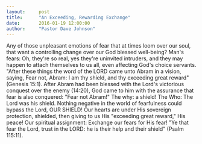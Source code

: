 ```yaml
---
layout:     post
title:      "An Exceeding, Rewarding Exchange"
date:       2016-01-19 12:00:00
author:     "Pastor Dave Johnson"
---
```


Any of those unpleasant emotions of fear that at times loom over our soul, that want a controlling change over our God blessed well-being?  Man's fears:  Oh, they're so real, yes they're uninvited intruders, and they may happen to attach themselves to us all, even affecting God's choice servants. "After these things the word of the LORD came unto Abram in a vision, saying, Fear not, Abram: I am thy shield, and thy exceeding great reward" (Genesis 15:1).  After Abram had been blessed with the Lord's victorious conquest over the enemy (14:20), God came to him with the assurance that fear is also conquered: "Fear not Abram!"  The why: a shield!  The Who: The Lord was his shield.  Nothing negative in the world of fearfulness could bypass the Lord, OUR SHIELD!  Our hearts are under His sovereign protection, shielded, then giving to us His "exceeding great reward," His peace!  Our spiritual assignment: Exchange our fears for His fear!  "Ye that fear the Lord, trust in the LORD: he is their help and their shield" (Psalm 115:11).
